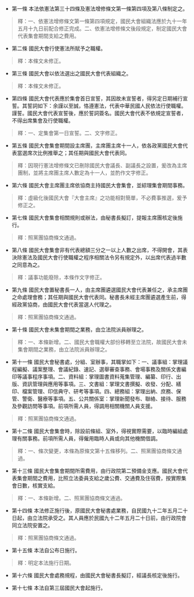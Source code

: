 * 第一條 本法依憲法第三十四條及憲法增修條文第一條第四項及第八條制定之。

> 釋：一、依憲法增修條文第一條第四項規定，國民大會組織法應於九十一年五月十九日前配合修正完成。二、依憲法增修條文後段規定，制定國民大會代表集會期間支給之費用。

* 第二條 國民大會行使憲法所賦予之職權。

> 釋：本條文未修正。

* 第三條 國民大會以依法選出之國民大會代表組織之。

> 釋：本條文未修正。

* 第四條 國民大會代表應於集會首日宣誓，其因故未宣誓者，得另定日期補行宣誓。其誓詞如下：余謹以至誠，恪遵憲法，代表中華民國人民依法行使職權。謹誓。國民大會代表宣誓後，應於誓詞簽名。國民大會代表不依規定宣誓者，不得出席集會及行使職權。

> 釋：一、定集會第一日宣誓。二、文字修正。

* 第五條 國民大會集會期間設主席團，主席團主席十一人，依各政黨國民大會代表當選席次比例推舉之；其任期與國民大會代表同。

> 釋：因現行憲法增修條文已刪除國民大會議長、副議長之設置，爰改為主席團制，並將主席團主席人數定為十一人，並酌作文字修正。

* 第六條 國民大會主席團主席依協商主持國民大會集會，並綜理集會期間事務。

> 釋：虛級化後國民大會『大會主席』之功能相對簡單，不必費事推選，爰予修正之。

* 第七條 國民大會集會相關規則或辦法，由秘書長擬訂，提報主席團核定後施行。

> 釋：照黨團協商條文通過。

* 第八條 國民大會集會非有代表總額三分之一以上人數之出席，不得開會，其表決除憲法及國民大會行使職權之程序相關法令另有規定外，以出席代表過半數之同意為之。

> 釋：議事功能廢除，本條作文字修正。

* 第九條 國民大會置秘書長一人，由主席團遴選國民大會代表兼任之，承主席團之命處理會務；其任期與國民大會代表同。秘書長未經主席團遴選產生前，得經政黨協商，由國民大會代表當選人代理之。

> 釋：照黨團協商條文通過。

* 第十條 國民大會未集會期間之業務，由立法院派員辦理之。

> 釋：一、本條新增。二、國民大會職權大部份移轉至立法院，故國民大會未集會期間之業務，由立法院派員辦理之。

* 第十一條 國民大會秘書處，分組、室辦事，其職掌如下：一、議事組：掌理議程編擬、議案整理、會議紀錄、速記、選舉審查事務、會場事務及關係文書編印等議事程序事項。二、資料組：掌理圖書資料蒐集管理、編纂、印行、出版、資訊管理與應用等事項。三、文書組：掌理文書撰擬、收發、分配、繕印、檔案管理、印信典守、研考等事項。四、總務組：掌理出納、庶務、保管、警衛、醫療等事項。五、公共關係室：掌理新聞發布、聯絡、接待、服務及參觀訪問等事項。前項所需人員，得調用相關機關人員支援。

> 釋：照黨團協商條文通過。

* 第十二條 國民大會集會時，除設前條組、室外，得視實際需要，以臨時編組處理有關事務。前項所需人員，得僱用臨時人員或向其他機關借調。

> 釋：一、條次變更，本條為原條文第十五條移列。二、照黨團協商條文通過。

* 第十三條 國民大會集會期間所需費用，由行政院第二預備金支應。國民大會代表集會期間之費用，比照立法委員支給之歲公費、交通費及住宿費，按實際集會日數，核實支給。

> 釋：一、本條新增。二、照黨團協商條文通過。

* 第十四條 本法修正施行後，原國民大會秘書處業務，自民國九十二年五月二十日起，由立法院承受之。其人員應於民國九十二年五月二十日前，由行政院會同立法院安置之。

> 釋：照黨團協商條文通過。

* 第十五條 本法自公布日施行。

> 釋：明定本法施行日期。

* 第十六條 國民大會處務規程，由國民大會秘書長擬訂，經議長核定後施行。

* 第十七條 本法自第三屆國民大會起施行。

